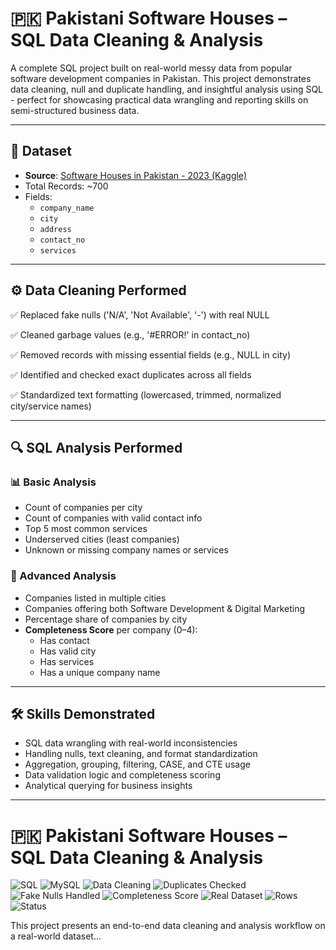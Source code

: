 # 🇵🇰 Pakistani Software Houses – SQL Data Cleaning & Analysis

A complete SQL project built on real-world messy data from popular software development companies in Pakistan. This project demonstrates data cleaning, null and duplicate handling, and insightful analysis using SQL - perfect for showcasing practical data wrangling and reporting skills on semi-structured business data.

---

## 📁 Dataset

- **Source**: [Software Houses in Pakistan - 2023 (Kaggle)](https://www.kaggle.com/datasets/hammadjavaid/it-industry-software-houses-in-pakistan)
- Total Records: ~700
- Fields:
  - `company_name`
  - `city`
  - `address`
  - `contact_no`
  - `services`

---

## ⚙️ Data Cleaning Performed
✅ Replaced fake nulls ('N/A', 'Not Available', '-') with real NULL

✅ Cleaned garbage values (e.g., '#ERROR!' in contact_no)

✅ Removed records with missing essential fields (e.g., NULL in city)

✅ Identified and checked exact duplicates across all fields

✅ Standardized text formatting (lowercased, trimmed, normalized city/service names)

---

## 🔍 SQL Analysis Performed

### 📊 Basic Analysis

- Count of companies per city
- Count of companies with valid contact info
- Top 5 most common services
- Underserved cities (least companies)
- Unknown or missing company names or services

### 🧠 Advanced Analysis

- Companies listed in multiple cities
- Companies offering both Software Development & Digital Marketing
- Percentage share of companies by city
- **Completeness Score** per company (0–4):
  - Has contact
  - Has valid city
  - Has services
  - Has a unique company name

---

## 🛠 Skills Demonstrated

- SQL data wrangling with real-world inconsistencies
- Handling nulls, text cleaning, and format standardization
- Aggregation, grouping, filtering, CASE, and CTE usage
- Data validation logic and completeness scoring
- Analytical querying for business insights
---

# 🇵🇰 Pakistani Software Houses – SQL Data Cleaning & Analysis


![SQL](https://img.shields.io/badge/SQL-Structured%20Query%20Language-blue)
![MySQL](https://img.shields.io/badge/MySQL-8.0+-blue.svg?logo=mysql)
![Data Cleaning](https://img.shields.io/badge/Data%20Cleaning-%E2%9C%94%EF%B8%8F-success)
![Duplicates Checked](https://img.shields.io/badge/Duplicates-Checked-lightblue)
![Fake Nulls Handled](https://img.shields.io/badge/Fake%20Nulls-Handled-orange)
![Completeness Score](https://img.shields.io/badge/Completeness%20Score-Evaluated-yellow)
![Real Dataset](https://img.shields.io/badge/Dataset-Real--World-informational)
![Rows](https://img.shields.io/badge/Total%20Rows-700-lightgrey)
![Status](https://img.shields.io/badge/Status-Completed-brightgreen)

This project presents an end-to-end data cleaning and analysis workflow on a real-world dataset...

